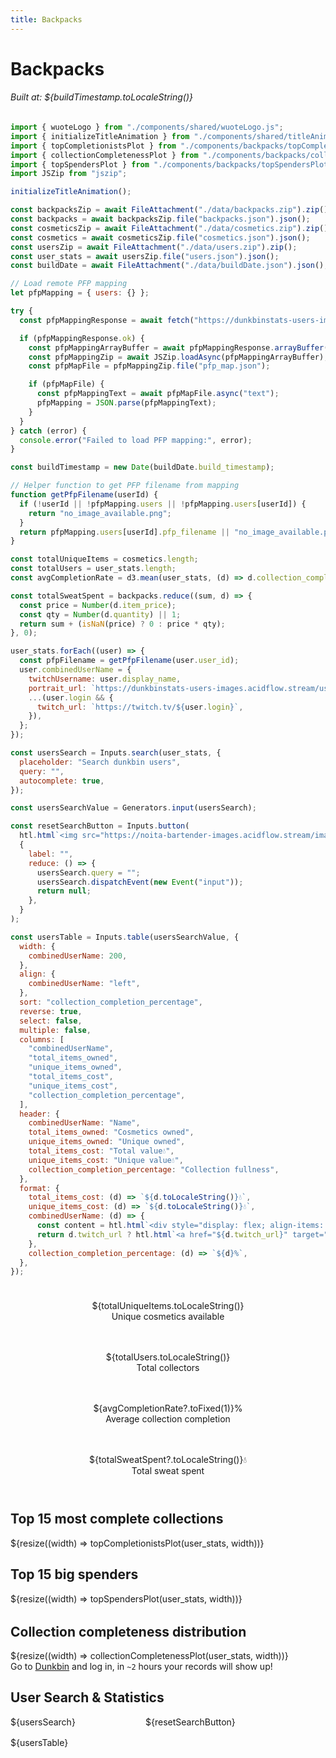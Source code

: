 ```yaml
---
title: Backpacks
---
```


<link href="custom.css" rel="stylesheet"></link>

<h1 id="backpacksTitle" class="acid-title bartender-heading-decrypted">Backpacks</h1>
<h6 id="backpacksTitle">Built at: ${buildTimestamp.toLocaleString()}</h6>

```js
import { wuoteLogo } from "./components/shared/wuoteLogo.js";
import { initializeTitleAnimation } from "./components/shared/titleAnimation.js";
import { topCompletionistsPlot } from "./components/backpacks/topCompletionistsPlot.js";
import { collectionCompletenessPlot } from "./components/backpacks/collectionCompletenessPlot.js";
import { topSpendersPlot } from "./components/backpacks/topSpendersPlot.js";
import JSZip from "jszip";

initializeTitleAnimation();
```

```js
const backpacksZip = await FileAttachment("./data/backpacks.zip").zip();
const backpacks = await backpacksZip.file("backpacks.json").json();
const cosmeticsZip = await FileAttachment("./data/cosmetics.zip").zip();
const cosmetics = await cosmeticsZip.file("cosmetics.json").json();
const usersZip = await FileAttachment("./data/users.zip").zip();
const user_stats = await usersZip.file("users.json").json();
const buildDate = await FileAttachment("./data/buildDate.json").json();
```

```js
// Load remote PFP mapping
let pfpMapping = { users: {} };

try {
  const pfpMappingResponse = await fetch("https://dunkbinstats-users-images.acidflow.stream/pfp_map.zip");

  if (pfpMappingResponse.ok) {
    const pfpMappingArrayBuffer = await pfpMappingResponse.arrayBuffer();
    const pfpMappingZip = await JSZip.loadAsync(pfpMappingArrayBuffer);
    const pfpMapFile = pfpMappingZip.file("pfp_map.json");

    if (pfpMapFile) {
      const pfpMappingText = await pfpMapFile.async("text");
      pfpMapping = JSON.parse(pfpMappingText);
    }
  }
} catch (error) {
  console.error("Failed to load PFP mapping:", error);
}
```

```js
const buildTimestamp = new Date(buildDate.build_timestamp);
```

```js
// Helper function to get PFP filename from mapping
function getPfpFilename(userId) {
  if (!userId || !pfpMapping.users || !pfpMapping.users[userId]) {
    return "no_image_available.png";
  }
  return pfpMapping.users[userId].pfp_filename || "no_image_available.png";
}
```

```js
const totalUniqueItems = cosmetics.length;
const totalUsers = user_stats.length;
const avgCompletionRate = d3.mean(user_stats, (d) => d.collection_completion_percentage);
```

```js
const totalSweatSpent = backpacks.reduce((sum, d) => {
  const price = Number(d.item_price);
  const qty = Number(d.quantity) || 1;
  return sum + (isNaN(price) ? 0 : price * qty);
}, 0);
```

```js
user_stats.forEach((user) => {
  const pfpFilename = getPfpFilename(user.user_id);
  user.combinedUserName = {
    twitchUsername: user.display_name,
    portrait_url: `https://dunkbinstats-users-images.acidflow.stream/users_pfps/${pfpFilename}`,
    ...(user.login && {
      twitch_url: `https://twitch.tv/${user.login}`,
    }),
  };
});
```

```js
const usersSearch = Inputs.search(user_stats, {
  placeholder: "Search dunkbin users",
  query: "",
  autocomplete: true,
});
```

```js
const usersSearchValue = Generators.input(usersSearch);
```

```js
const resetSearchButton = Inputs.button(
  htl.html`<img src="https://noita-bartender-images.acidflow.stream/images/icons/arrow-counterclockwise.svg" />Reset`,
  {
    label: "",
    reduce: () => {
      usersSearch.query = "";
      usersSearch.dispatchEvent(new Event("input"));
      return null;
    },
  }
);
```

```js
const usersTable = Inputs.table(usersSearchValue, {
  width: {
    combinedUserName: 200,
  },
  align: {
    combinedUserName: "left",
  },
  sort: "collection_completion_percentage",
  reverse: true,
  select: false,
  multiple: false,
  columns: [
    "combinedUserName",
    "total_items_owned",
    "unique_items_owned",
    "total_items_cost",
    "unique_items_cost",
    "collection_completion_percentage",
  ],
  header: {
    combinedUserName: "Name",
    total_items_owned: "Cosmetics owned",
    unique_items_owned: "Unique owned",
    total_items_cost: "Total value💧",
    unique_items_cost: "Unique value💧",
    collection_completion_percentage: "Collection fullness",
  },
  format: {
    total_items_cost: (d) => `${d.toLocaleString()}💧`,
    unique_items_cost: (d) => `${d.toLocaleString()}💧`,
    combinedUserName: (d) => {
      const content = htl.html`<div style="display: flex; align-items: center; gap: 8px;"><img src="${d.portrait_url}" width="48" height="48" style="image-rendering:pixelated; flex-shrink: 0;" onerror="this.src='https://dunkbinstats-users-images.acidflow.stream/users_pfps/no_image_available.png'" /><span style="white-space: nowrap;">${d.twitchUsername}</span></div>`;
      return d.twitch_url ? htl.html`<a href="${d.twitch_url}" target="_blank">${content}</a>` : content;
    },
    collection_completion_percentage: (d) => `${d}%`,
  },
});
```

<!-- Key Metrics Overview -->
<div class="grid grid-cols-4" style="grid-auto-rows: auto; margin-bottom: 2rem;">
  <div class="card" style="text-align: center; padding: 1.5rem;">
    <div class="big">${totalUniqueItems.toLocaleString()}</div>
    <div>Unique cosmetics available</div>
  </div>
  <div class="card" style="text-align: center; padding: 1.5rem;">
    <div class="big">${totalUsers.toLocaleString()}</div>
    <div>Total collectors</div>
  </div>
  <div class="card" style="text-align: center; padding: 1.5rem;">
    <div class="big">${avgCompletionRate?.toFixed(1)}%</div>
    <div>Average collection completion</div>
  </div>
  <div class="card" style="text-align: center; padding: 1.5rem;">
    <div class="big">${totalSweatSpent?.toLocaleString()}&#8288;💧</div>
    <div>Total sweat spent</div>
  </div>
</div>

<!-- Responsive Charts Section -->
<div class="grid" style="grid-template-columns: repeat(auto-fit, minmax(400px, 1fr)); gap: 1rem; margin-bottom: 2rem;">
  <div class="card">
    <h2>Top 15 most complete collections</h2>
    ${resize((width) => topCompletionistsPlot(user_stats, width))}
  </div>
  <div class="card">
    <h2>Top 15 big spenders</h2>
    ${resize((width) => topSpendersPlot(user_stats, width))}
  </div>
</div>

<div class="card">
  <h2>Collection completeness distribution</h2>
  ${resize((width) => collectionCompletenessPlot(user_stats, width))}
</div>

<div class="tip" label="ℹ️ Can't find yourself in the table? ℹ️">Go to <a href="https://dunkbin.com/">Dunkbin</a> and log in, in <code>~2</code> hours your records will show up!</div>
<div class="card" style="margin-bottom: 1rem;">
  <h2>User Search & Statistics</h2>
  <div style="display: flex; gap: 1rem; align-items: flex-end; margin-bottom: 1rem; flex-wrap: wrap;">
    <div style="min-width: 200px;">
      ${usersSearch}
    </div>
    <div>
      ${resetSearchButton}
    </div>
  </div>
</div>

<div class="card" style="padding: 0; overflow: hidden;">
  ${usersTable}
</div>
